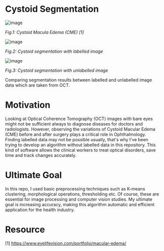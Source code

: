 # Cystoid Segmentation
![image](https://user-images.githubusercontent.com/57571696/110129188-b7809f80-7dd8-11eb-9b44-64c331b343ab.png)

*Fig.1: Cystoid Macula Edema (CME) [1]* 

![image](https://user-images.githubusercontent.com/57571696/110132020-ca48a380-7ddb-11eb-90b2-7b18a6bbd934.png)

*Fig.2: Cystoid segmentation with labelled image* 

![image](https://user-images.githubusercontent.com/57571696/110132141-e9473580-7ddb-11eb-90de-dfaa70234f1d.png)

*Fig.3: Cystoid segmentation with unlabelled image* 


 Comparing segmentation results between labelled and unlabelled image data which are taken from OCT. 

# Motivation

Looking at Optical Coherence Tomography (OCT) images with bare eyes might not be sufficient always to diagnose diseases for doctors and radiologists. However, observing the variations of Cystoid Macular Edema (CME) before and after surgery plays a critical role in Ophthalmology. Finding labelled data may not be possible usually, that's why I've been trying to develop an algorithm without labelled data in this repository. This kind of software allows the clinical workers to treat optical disorders, save time and track changes accurately. 

# Ultimate Goal

In this repo, I used basic preprocessing techniques such as K-means clustering, morphological operations, thresholding etc. Of course, these are essential for image processing and computer vision studies. My ultimate goal is increasing accuracy, making this algorithm automatic and efficient application for the health industry.

# Resource

[1] https://www.eyelifevision.com/portfolio/macular-edema/

